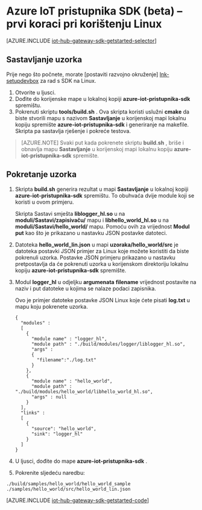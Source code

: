<properties
    pageTitle="Početak rada s SDK pristupnika koncentrator za IoT | Microsoft Azure"
    description="Ovaj vodič Azure IoT pristupnika SDK koristi Linux da bi ilustrirala koncepata upoznati kada koristite pristupnika SDK za Azure IoT."
    services="iot-hub"
    documentationCenter=""
    authors="chipalost"
    manager="timlt"
    editor=""/>

<tags
     ms.service="iot-hub"
     ms.devlang="cpp"
     ms.topic="get-started-article"
     ms.tgt_pltfrm="na"
     ms.workload="na"
     ms.date="08/25/2016"
     ms.author="andbuc"/>


# <a name="azure-iot-gateway-sdk-beta---get-started-using-linux"></a>Azure IoT pristupnika SDK (beta) – prvi koraci pri korištenju Linux

[AZURE.INCLUDE [iot-hub-gateway-sdk-getstarted-selector](../../includes/iot-hub-gateway-sdk-getstarted-selector.md)]

## <a name="how-to-build-the-sample"></a>Sastavljanje uzorka

Prije nego što počnete, morate [postaviti razvojno okruženje] [ lnk-setupdevbox] za rad s SDK na Linux.

1. Otvorite u ljusci.
2. Dođite do korijenske mape u lokalnoj kopiji **azure-iot-pristupnika-sdk** spremištu.
3. Pokrenuti skriptu **tools/build.sh** . Ova skripta koristi uslužni **cmake** da biste stvorili mapu s nazivom **Sastavljanje** u korijenskoj mapi lokalnu kopiju spremište **azure-iot-pristupnika-sdk** i generiranje na makefile. Skripta pa sastavlja rješenje i pokreće testova.

> [AZURE.NOTE]  Svaki put kada pokrenete skriptu **build.sh** , briše i obnavlja mapu **Sastavljanje** u korijenskoj mapi lokalnu kopiju **azure-iot-pristupnika-sdk** spremište.

## <a name="how-to-run-the-sample"></a>Pokretanje uzorka

1. Skripta **build.sh** generira rezultat u mapi **Sastavljanje** u lokalnoj kopiji **azure-iot-pristupnika-sdk** spremištu. To obuhvaća dvije module koji se koristi u ovom primjeru.

    Skripta Sastavi smješta **liblogger_hl.so** u na **moduli/Sastavi/zapisivaču/** mapu i **libhello_world_hl.so** u na **moduli/Sastavi/hello_world/** mapu. Pomoću ovih za vrijednost **Modul put** kao što je prikazano u nastavku JSON postavke datoteci.

2. Datoteka **hello_world_lin.json** u mapi **uzoraka/hello_world/src** je datoteka postavki JSON primjer za Linux koje možete koristiti da biste pokrenuli uzorka. Postavke JSON primjeru prikazano u nastavku pretpostavlja da će pokrenuti uzorka u korijenskom direktoriju lokalnu kopiju **azure-iot-pristupnika-sdk** spremište.

3. Modul **logger_hl** u odjeljku **argumenata** **filename** vrijednost postavite na naziv i put datoteke u kojima se nalaze podaci zapisnika.

    Ovo je primjer datoteke postavke JSON Linux koje ćete pisati **log.txt** u mapu koju pokrenete uzorka.

    ```
    {
      "modules" :
      [ 
        {
          "module name" : "logger_hl",
          "module path" : "./build/modules/logger/liblogger_hl.so",
          "args" : 
          {
            "filename":"./log.txt"
          }
        },
        {
          "module name" : "hello_world",
          "module path" : "./build/modules/hello_world/libhello_world_hl.so",
          "args" : null
        }
      ],
      "links" :
      [
        {
          "source": "hello_world",
          "sink": "logger_hl"
        }
      ]
    }
    ```

3. U ljusci, dođite do mape **azure-iot-pristupnika-sdk** .
4. Pokrenite sljedeću naredbu:
  
  ```
  ./build/samples/hello_world/hello_world_sample ./samples/hello_world/src/hello_world_lin.json
  ``` 

[AZURE.INCLUDE [iot-hub-gateway-sdk-getstarted-code](../../includes/iot-hub-gateway-sdk-getstarted-code.md)]

<!-- Links -->
[lnk-setupdevbox]: https://github.com/Azure/azure-iot-gateway-sdk/blob/master/doc/devbox_setup.md
